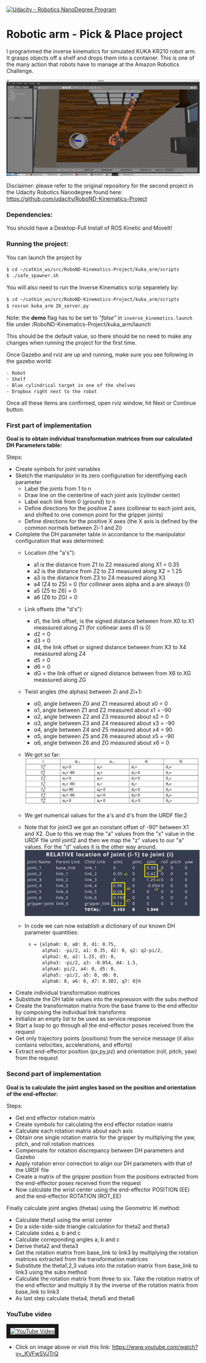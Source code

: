 [![Udacity - Robotics NanoDegree Program](https://s3-us-west-1.amazonaws.com/udacity-robotics/Extra+Images/RoboND_flag.png)](https://www.udacity.com/robotics)
# Robotic arm - Pick & Place project

I programmed the inverse kinematics for simulated KUKA KR210 robot arm. It grasps objects off a shelf and drops them into a container. This is one of the many action that robots have to manage at the Amazon Robotics Challenge.

![alt text](https://github.com/digitalgroove/RoboND-Kinematics-Project/blob/master/misc_images/Pick_and_Place_Image.png "Robotic Arm Image")

Disclaimer: please refer to the original repository for the second project in the Udacity Robotics Nanodegree found here: https://github.com/udacity/RoboND-Kinematics-Project

### Dependencies:
You should have a Desktop-Full Install of ROS Kinetic and MoveIt!


### Running the project:

You can launch the project by
```sh
$ cd ~/catkin_ws/src/RoboND-Kinematics-Project/kuka_arm/scripts
$ ./safe_spawner.sh
```

You will also need to run the Inverse Kinematics scrip separetely by:
```sh
$ cd ~/catkin_ws/src/RoboND-Kinematics-Project/kuka_arm/scripts
$ rosrun kuka_arm IK_server.py
```
Note: the **demo** flag has to be set to _"false"_ in `inverse_kinematics.launch` file under /RoboND-Kinematics-Project/kuka_arm/launch

This should be the default value, so there should be no need to make any changes when running the project for the first time. 


Once Gazebo and rviz are up and running, make sure you see following in the gazebo world:

	- Robot
	- Shelf
	- Blue cylindrical target in one of the shelves
	- Dropbox right next to the robot
	

Once all these items are confirmed, open rviz window, hit Next or Continue button.



### First part of implementation 
**Goal is to obtain individual transformation matrices from our calculated DH Parameters table:**

Steps:
- Create symbols for joint variables
- Sketch the manipulator in its zero configuration for identifiying each parameter
    - Label the joints from 1 to n
    - Draw line on the centerline of each joint axis (cylinder center)
    - Label each link from 0 (ground) to n
    - Define directions for the positive Z axes (collinear to each joint axis, and shifted to one common point for the gripper joints)
    - Define directions for the positive X axes (the X axis is defined by the common normals between Zi-1 and Zi)
- Complete the DH parameter table in accordance to the manipulator configuration that was determined:
    - Location (the "a's"):
        - a1 is the distance from Z1 to Z2 measured along X1 = 0.35
        - a2 is the distance from Z2 to Z3 measured along X2 = 1.25
        - a3 is the distance from Z3 to Z4 measured along X3
        - a4 (Z4 to Z5) = 0 (for collinear axes alpha and a are always 0)
        - a5 (Z5 to Z6) = 0
        - a6 (Z6 to ZG) = 0
    - Link offsets (the "d's"):
        - d1, the link offset, is the signed distance between from X0 to X1 meassured along Z1 (for collinear axes d1 is 0)
        - d2 = 0
        - d3 = 0
        - d4, the link offset or signed distance between from X3 to X4 meassured along Z4
        - d5 = 0
        - d6 = 0
        - dG =  the link offset or signed distance between from X6 to XG meassured along ZG
    - Twist angles (the alphas) between Zi and Zi+1:
        - α0, angle between Z0 and Z1 measured about x0 = 0
        - α1, angle between Z1 and Z2 measured about x1 = -90
        - α2, angle between Z2 and Z3 measured about x2 = 0
        - α3, angle between Z3 and Z4 measured about x3 = -90
        - α4, angle between Z4 and Z5 measured about x4 = 90
        - α5, angle between Z5 and Z6 measured about x5 = -90
        - α6, angle between Z6 and ZG measured about x6 = 0
    - We got so far:
![alt text](https://github.com/digitalgroove/RoboND-Kinematics-Project/blob/master/misc_images/KR210-DH-parameters-table-so-far.jpg "DH-Parameter Table So Far Image")
        
    - We get numerical values for the a's and d's from the URDF file:2
    - Note that for joint3 we got an constant offset of -90° between X1 and X2. Due to this we map the "a" values from the "x" value in the URDF file until joint2 and then we map the "z" values to our "a" values. For the "d" values it is the other way around.
![alt text](https://github.com/digitalgroove/RoboND-Kinematics-Project/blob/master/misc_images/KR210-reference-frame-URDF-to-DH-convension.jpg "Reference frame URDF to DH-convension")

    - In code we can now establish a dictionary of our known DH parameter quantities:
```
        s = {alpha0: 0, a0: 0, d1: 0.75,
             alpha1: -pi/2, a1: 0.35, d2: 0, q2: q2-pi/2,
             alpha2: 0, a2: 1.25, d3: 0,
             alpha3: -pi/2, a3: -0.054, d4: 1.5,
             alpha4: pi/2, a4: 0, d5: 0,
             alpha5: -pi/2, a5: 0, d6: 0,
             alpha6: 0, a6: 0, d7: 0.303, q7: 0}h
```
- Create individual transformation matrices
- Substitute the DH table values into the expression with the subs method
- Create the transformaton matrix from the base frame to the end effector by composing the individual link transforms
- Initialize an empty list to be used as service response
- Start a loop to go through all the end-effector poses received from the request
- Get only trajectory points (positions) from the service message (it also contains velocities, accelerations, and efforts)
- Extract end-effector position (px,py,pz) and orientation (roll, pitch, yaw) from the request


### Second part of implementation 
**Goal is to calculate the joint angles based on the position and orientation of the end-effector:**

Steps:
- Get end effector rotation matrix
- Create symbols for calculating the end effector rotation matrix
- Calculate each rotation matrix about each axis
- Obtain one single rotation matrix for the gripper by multiplying the yaw, pitch, and roll rotation matrices
- Compensate for rotation discrepancy between DH parameters and Gazebo
- Apply rotation error correction to align our DH parameters with that of the URDF file
- Create a matrix of the gripper position from the positions extracted from the end-effector poses received from the request
- Now calculate the wrist center using the end-effector POSITION (EE) and the end-effector ROTATION (ROT_EE)

Finally calculate joint angles (thetas) using the Geometric IK method:
- Calculate theta1 using the wrist center
- Do a side-side-side triangle calculation for theta2 and theta3
- Calculate sides a, b and c
- Calculate correponding angles a, b and c
- Derive theta2 and theta3
- Get the rotation matrix from base_link to link3 by multiplying the rotation matrices extracted from the transformation matrices
- Substitute the theta1,2,3 values into the rotation matrix from base_link to link3 using the subs method
- Calculate the rotation matrix from three to six. Take the rotation matrix of the end effector and multiply it by the inverse of the rotation matrix from base_link to link3
- As last step calculate theta4, theta5 and theta6


### YouTube video
<a href="http://www.youtube.com/watch?feature=player_embedded&v=_KVFwSVJTrQ" target="_blank"><img src="http://img.youtube.com/vi/_KVFwSVJTrQ/0.jpg" 
alt="YouTube Video" width="240" height="180" border="10" /></a>

- Click on image above or visit this link: https://www.youtube.com/watch?v=_KVFwSVJTrQ
